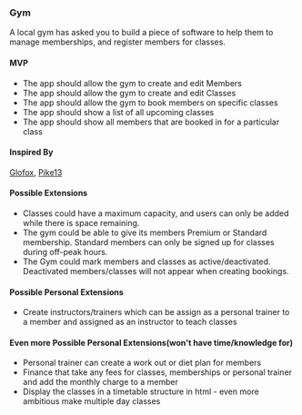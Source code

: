 ### Gym

A local gym has asked you to build a piece of software to help them to manage memberships, and register members for classes.

#### MVP

- The app should allow the gym to create and edit Members
- The app should allow the gym to create and edit Classes
- The app should allow the gym to book members on specific classes
- The app should show a list of all upcoming classes
- The app should show all members that are booked in for a particular class

#### Inspired By

[Glofox](https://www.glofox.com/club-solution/), [Pike13](https://www.pike13.com/pike13-scheduling-software-demo)

#### Possible Extensions

- Classes could have a maximum capacity, and users can only be added while there is space remaining.
- The gym could be able to give its members Premium or Standard membership. Standard members can only be signed up for classes during off-peak hours.
- The Gym could mark members and classes as active/deactivated. Deactivated members/classes will not appear when creating bookings.

#### Possible Personal Extensions

- Create instructors/trainers which can be assign as a personal trainer to a member and assigned as an instructor to teach classes

#### Even more Possible Personal Extensions(won't have time/knowledge for)

- Personal trainer can create a work out or diet plan for members
- Finance that take any fees for classes, memberships or personal trainer and add the monthly charge to a member
- Display the classes in a timetable structure in html - even more ambitious make multiple day classes
